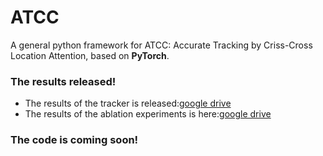 # ATCC
A general python framework for ATCC: Accurate Tracking by Criss-Cross Location Attention, based on **PyTorch**.

### The results released!
* The results of the tracker is released:[google drive](https://drive.google.com/file/d/1_SwvTRYHHjfII_vdcs8YgbLjdHrs5ROA/view?usp=sharing)
* The results of the ablation experiments is here:[google drive](https://drive.google.com/file/d/17cFe9q-YTsS4BUbEWNoMVnWNQxo8lkyM/view?usp=sharing)
### The code is coming soon!
